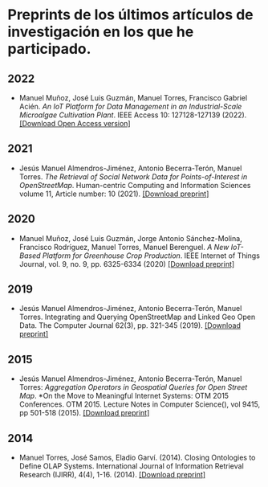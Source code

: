 # Preprints de los últimos artículos de investigación en los que he participado.

## 2022

- Manuel Muñoz, José Luis Guzmán, Manuel Torres, Francisco Gabriel Acién. *An IoT Platform for Data Management in an Industrial-Scale Microalgae Cultivation Plant*. IEEE Access 10: 127128-127139 (2022). [[Download Open Access version]](IEEEAccess-2022/pub/IEEEAccess-2022.pdf)


## 2021

- Jesús Manuel Almendros-Jiménez, Antonio Becerra-Terón, Manuel Torres. *The Retrieval of Social Network Data for Points-of-Interest in OpenStreetMap*. Human-centric Computing and Information Sciences volume 11, Article number: 10 (2021). [[Download preprint]](HCIS-2021/pub/HCIS-2021-pre.pdf)

## 2020

- Manuel Muñoz, José Luis Guzmán, Jorge Antonio Sánchez-Molina, Francisco Rodríguez, Manuel Torres, Manuel Berenguel. *A New IoT-Based Platform for Greenhouse Crop Production*. IEEE Internet of Things Journal, vol. 9, no. 9, pp. 6325-6334 (2020) [[Download preprint]](IEEEInternetOfThings-2020/pub/IEEEInternetOfThings-2020-pre.pdf)

## 2019

- Jesús Manuel Almendros-Jiménez, Antonio Becerra-Terón, Manuel Torres. Integrating and Querying OpenStreetMap and Linked Geo Open Data. The Computer Journal 62(3), pp. 321-345 (2019). [[Download preprint]](TCJ-2019/pub/TCJ-2019-pre.pdf)

## 2015

- Jesús Manuel Almendros-Jiménez, Antonio Becerra-Terón, Manuel Torres:
*Aggregation Operators in Geospatial Queries for Open Street Map*. *On the Move to Meaningful Internet Systems: OTM 2015 Conferences. OTM 2015. Lecture Notes in Computer Science(), vol 9415, pp 501-518 (2015). [[Download preprint]](OTM-2015/pub/OTM-2015-pre.pdf)

## 2014

- Manuel Torres, José Samos, Eladio Garví. (2014). Closing Ontologies to Define OLAP Systems. International Journal of Information Retrieval Research (IJIRR), 4(4), 1-16. (2014). [[Download preprint]](IJIRR-2014/pub/IJIRR-2014-pre.pdf)

